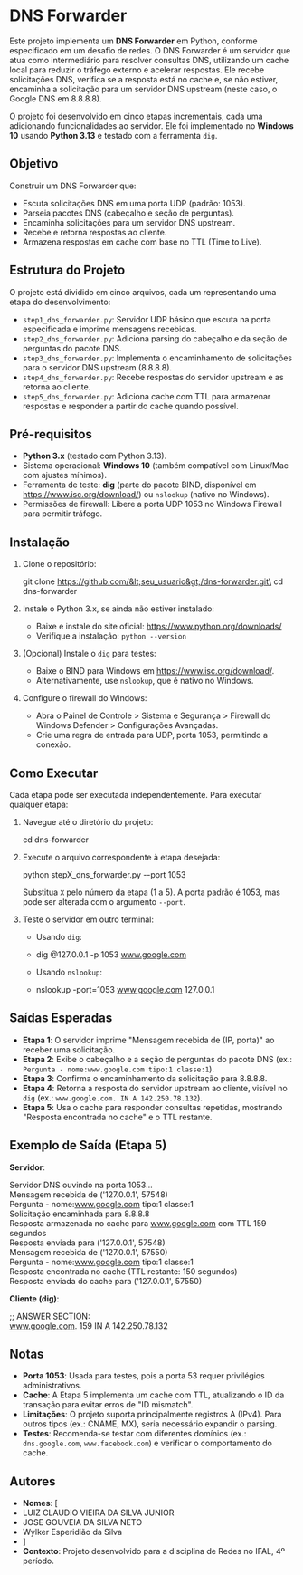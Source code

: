 # DNS Forwarder

Este projeto implementa um **DNS Forwarder** em Python, conforme especificado em um desafio de redes. O DNS Forwarder é um servidor que atua como intermediário para resolver consultas DNS, utilizando um cache local para reduzir o tráfego externo e acelerar respostas. Ele recebe solicitações DNS, verifica se a resposta está no cache e, se não estiver, encaminha a solicitação para um servidor DNS upstream (neste caso, o Google DNS em 8.8.8.8).

O projeto foi desenvolvido em cinco etapas incrementais, cada uma adicionando funcionalidades ao servidor. Ele foi implementado no **Windows 10** usando **Python 3.13** e testado com a ferramenta `dig`.

## Objetivo

Construir um DNS Forwarder que:

- Escuta solicitações DNS em uma porta UDP (padrão: 1053).
- Parseia pacotes DNS (cabeçalho e seção de perguntas).
- Encaminha solicitações para um servidor DNS upstream.
- Recebe e retorna respostas ao cliente.
- Armazena respostas em cache com base no TTL (Time to Live).

## Estrutura do Projeto

O projeto está dividido em cinco arquivos, cada um representando uma etapa do desenvolvimento:

- `step1_dns_forwarder.py`: Servidor UDP básico que escuta na porta especificada e imprime mensagens recebidas.
- `step2_dns_forwarder.py`: Adiciona parsing do cabeçalho e da seção de perguntas do pacote DNS.
- `step3_dns_forwarder.py`: Implementa o encaminhamento de solicitações para o servidor DNS upstream (8.8.8.8).
- `step4_dns_forwarder.py`: Recebe respostas do servidor upstream e as retorna ao cliente.
- `step5_dns_forwarder.py`: Adiciona cache com TTL para armazenar respostas e responder a partir do cache quando possível.

## Pré-requisitos

- **Python 3.x** (testado com Python 3.13).
- Sistema operacional: **Windows 10** (também compatível com Linux/Mac com ajustes mínimos).
- Ferramenta de teste: **dig** (parte do pacote BIND, disponível em https://www.isc.org/download/) ou `nslookup` (nativo no Windows).
- Permissões de firewall: Libere a porta UDP 1053 no Windows Firewall para permitir tráfego.

## Instalação

1. Clone o repositório:

   git clone https://github.com/&lt;seu_usuario&gt;/dns-forwarder.git\
   cd dns-forwarder

2. Instale o Python 3.x, se ainda não estiver instalado:

   - Baixe e instale do site oficial: https://www.python.org/downloads/
   - Verifique a instalação: `python --version`

3. (Opcional) Instale o `dig` para testes:

   - Baixe o BIND para Windows em https://www.isc.org/download/.
   - Alternativamente, use `nslookup`, que é nativo no Windows.

4. Configure o firewall do Windows:

   - Abra o Painel de Controle &gt; Sistema e Segurança &gt; Firewall do Windows Defender &gt; Configurações Avançadas.
   - Crie uma regra de entrada para UDP, porta 1053, permitindo a conexão.

## Como Executar

Cada etapa pode ser executada independentemente. Para executar qualquer etapa:

1. Navegue até o diretório do projeto:

   cd dns-forwarder

2. Execute o arquivo correspondente à etapa desejada:

   python stepX_dns_forwarder.py --port 1053

   Substitua `X` pelo número da etapa (1 a 5). A porta padrão é 1053, mas pode ser alterada com o argumento `--port`.

3. Teste o servidor em outro terminal:

   - Usando `dig`:

   - dig @127.0.0.1 -p 1053 www.google.com

   - Usando `nslookup`:

   - nslookup -port=1053 www.google.com 127.0.0.1

## Saídas Esperadas

- **Etapa 1**: O servidor imprime "Mensagem recebida de (IP, porta)" ao receber uma solicitação.
- **Etapa 2**: Exibe o cabeçalho e a seção de perguntas do pacote DNS (ex.: `Pergunta - nome:www.google.com tipo:1 classe:1`).
- **Etapa 3**: Confirma o encaminhamento da solicitação para 8.8.8.8.
- **Etapa 4**: Retorna a resposta do servidor upstream ao cliente, visível no `dig` (ex.: `www.google.com. IN A 142.250.78.132`).
- **Etapa 5**: Usa o cache para responder consultas repetidas, mostrando "Resposta encontrada no cache" e o TTL restante.

## Exemplo de Saída (Etapa 5)

**Servidor**:

Servidor DNS ouvindo na porta 1053...\
Mensagem recebida de ('127.0.0.1', 57548)\
Pergunta - nome:www.google.com tipo:1 classe:1\
Solicitação encaminhada para 8.8.8.8\
Resposta armazenada no cache para www.google.com com TTL 159 segundos\
Resposta enviada para ('127.0.0.1', 57548)\
Mensagem recebida de ('127.0.0.1', 57550)\
Pergunta - nome:www.google.com tipo:1 classe:1\
Resposta encontrada no cache (TTL restante: 150 segundos)\
Resposta enviada do cache para ('127.0.0.1', 57550)

**Cliente (dig)**:

;; ANSWER SECTION:\
www.google.com.         159     IN      A       142.250.78.132

## Notas

- **Porta 1053**: Usada para testes, pois a porta 53 requer privilégios administrativos.
- **Cache**: A Etapa 5 implementa um cache com TTL, atualizando o ID da transação para evitar erros de "ID mismatch".
- **Limitações**: O projeto suporta principalmente registros A (IPv4). Para outros tipos (ex.: CNAME, MX), seria necessário expandir o parsing.
- **Testes**: Recomenda-se testar com diferentes domínios (ex.: `dns.google.com`, `www.facebook.com`) e verificar o comportamento do cache.

## Autores

- **Nomes**: \[
- LUIZ CLAUDIO VIEIRA DA SILVA JUNIOR
- JOSE GOUVEIA DA SILVA NETO
- Wylker Esperidião da Silva
- \]
- **Contexto**: Projeto desenvolvido para a disciplina de Redes no IFAL, 4º período.